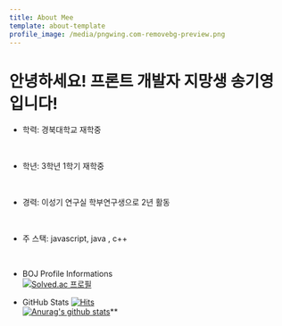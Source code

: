 ```yaml
---
title: About Mee
template: about-template
profile_image: /media/pngwing.com-removebg-preview.png
---
```


# 안녕하세요! 프론트 개발자 지망생 송기영 입니다!  

* 학력: 경북대학교 재학중        
</br>

* 학년: 3학년 1학기 재학중  
</br>

* 경력: 이성기 연구실 학부연구생으로 2년 활동  
</br>

* 주 스택: javascript, java , c++  
</br>


* BOJ Profile Informations   
[![Solved.ac
프로필](http://mazassumnida.wtf/api/v2/generate_badge?boj=ssoonngg53)](https://solved.ac/ssoonngg53)

 
* GitHub Stats  [![Hits](https://hits.seeyoufarm.com/api/count/incr/badge.svg?url=https%3A%2F%2Fgithub.com%2FF-hiller&count_bg=%2379C83D&title_bg=%23555555&icon=&icon_color=%23E7E7E7&title=hits&edge_flat=false)](https://hits.seeyoufarm.com)   
 [![Anurag's github stats](https://github-readme-stats.vercel.app/api?username=enter-the-code)](https://github.com/anuraghazra/github-readme-stats)**


